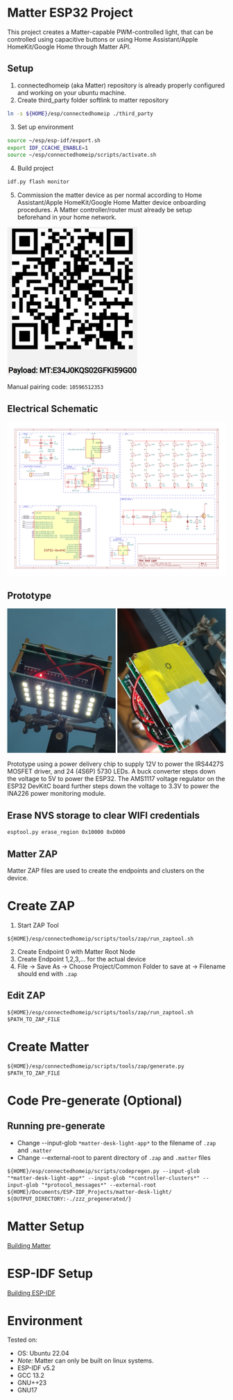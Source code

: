 # Matter ESP32 Project

This project creates a Matter-capable PWM-controlled light, that can be controlled using capacitive buttons or using Home Assistant/Apple HomeKit/Google Home through Matter API.

## Setup

1. connectedhomeip (aka Matter) repository is already properly configured and working on your ubuntu machine.
2. Create third_party folder softlink to matter repository

```bash
ln -s ${HOME}/esp/connectedhomeip ./third_party
```

3. Set up environment

```bash
source ~/esp/esp-idf/export.sh
export IDF_CCACHE_ENABLE=1
source ~/esp/connectedhomeip/scripts/activate.sh
```

4. Build project

```bash
idf.py flash monitor
```

5. Commission the matter device as per normal according to Home Assistant/Apple HomeKit/Google Home Matter device onboarding procedures.
   A Matter controller/router must already be setup beforehand in your home network.

<img src='QRcode/Desk-Light-QR-Code.png' width='300'>

Manual pairing code: `10596512353`

## Electrical Schematic

![electrical schematic](schematics/desk-light.png)

## Prototype

<p align="middle">
  <img src="schematics/prototype_front.jpg" width="250" />
  <img src="schematics/prototype_back.jpg" width="250" />
</p>

Prototype using a power delivery chip to supply 12V to power the IRS4427S MOSFET driver, and 24 (4S6P) 5730 LEDs. A buck converter steps down the voltage to 5V to power the ESP32. The AMS1117 voltage regulator on the ESP32 DevKitC board further steps down the voltage to 3.3V to power the INA226 power monitoring module.

## Erase NVS storage to clear WIFI credentials

```bash
esptool.py erase_region 0x10000 0xD000
```

## Matter ZAP

Matter ZAP files are used to create the endpoints and clusters on the device.

# Create ZAP

1. Start ZAP Tool

```
${HOME}/esp/connectedhomeip/scripts/tools/zap/run_zaptool.sh
```

2. Create Endpoint 0 with Matter Root Node
3. Create Endpoint 1,2,3,... for the actual device
4. File -> Save As -> Choose Project/Common Folder to save at -> Filename should end with `.zap`

## Edit ZAP

```
${HOME}/esp/connectedhomeip/scripts/tools/zap/run_zaptool.sh $PATH_TO_ZAP_FILE
```

# Create Matter

```
${HOME}/esp/connectedhomeip/scripts/tools/zap/generate.py $PATH_TO_ZAP_FILE
```

# Code Pre-generate (Optional)

## Running pre-generate

- Change --input-glob `*matter-desk-light-app*` to the filename of `.zap` and `.matter`
- Change --external-root to parent directory of `.zap` and `.matter` files

```
${HOME}/esp/connectedhomeip/scripts/codepregen.py --input-glob "*matter-desk-light-app*" --input-glob "*controller-clusters*" --input-glob "*protocol_messages*" --external-root ${HOME}/Documents/ESP-IDF_Projects/matter-desk-light/ ${OUTPUT_DIRECTORY:-./zzz_pregenerated/}
```

# Matter Setup

[Building Matter](https://project-chip.github.io/connectedhomeip-doc/guides/BUILDING.html)

# ESP-IDF Setup

[Building ESP-IDF](https://docs.espressif.com/projects/esp-idf/en/latest/esp32/get-started/linux-macos-setup.html)

# Environment

Tested on:

- OS: Ubuntu 22.04
- *Note:* Matter can only be built on linux systems.
- ESP-IDF v5.2
- GCC 13.2
- GNU++23
- GNU17
